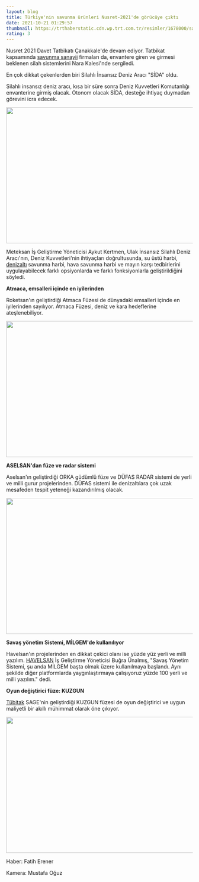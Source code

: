 ```yaml
--- 
layout: blog
title: Türkiye'nin savunma ürünleri Nusret-2021'de görücüye çıktı
date: 2021-10-21 01:29:57
thumbnail: https://trthaberstatic.cdn.wp.trt.com.tr/resimler/1678000/savunma-sanayii-ulaq-1678230.jpg
rating: 3
---
```

<p>
	Nusret 2021 Davet Tatbikatı Çanakkale'de devam ediyor. Tatbikat kapsamında <a href="https://www.trthaber.com/etiket/savunma-sanayii/" target="_blank">savunma sanayii</a> firmaları da, envantere giren ve girmesi beklenen silah sistemlerini Nara Kalesi'nde sergiledi.</p>
<p>
	En çok dikkat çekenlerden biri Silahlı İnsansız Deniz Aracı "SİDA" oldu.</p>
<p>
	Silahlı insansız deniz aracı, kısa bir süre sonra Deniz Kuvvetleri Komutanlığı envanterine girmiş olacak. Otonom olacak SİDA, desteğe ihtiyaç duymadan görevini icra edecek.</p>
<p>
	<img alt="" src="dosyalar/images/sida(1).jpg" style="width: 650px; height: 366px;" /></p>
<p>
	Meteksan İş Geliştirme Yöneticisi Aykut Kertmen, Ulak İnsansız Silahlı Deniz Aracı'nın, Deniz Kuvvetleri'nin ihtiyaçları doğrultusunda, su üstü harbi, <a href="https://www.trthaber.com/etiket/denizalti/" target="_blank">denizaltı</a> savunma harbi, hava savunma harbi ve mayın karşı tedbirlerini uygulayabilecek farklı opsiyonlarda ve farklı fonksiyonlarla geliştirildiğini söyledi.</p>
<p>
	<strong>Atmaca, emsalleri içinde en iyilerinden</strong></p>
<p>
	Roketsan'ın geliştirdiği Atmaca Füzesi de dünyadaki emsalleri içinde en iyilerinden sayılıyor. Atmaca Füzesi, deniz ve kara hedeflerine ateşlenebiliyor.</p>
<p>
	<img alt="" src="dosyalar/images/roketsan.png" style="width: 650px; height: 366px;" /></p>
<p>
	<strong>ASELSAN'dan füze ve radar sistemi</strong></p>
<p>
	Aselsan'ın geliştirdiği ORKA güdümlü füze ve DÜFAS RADAR sistemi de yerli ve milli gurur projelerinden. DÜFAS sistemi ile denizaltılara çok uzak mesafeden tespit yeteneği kazandırılmış olacak.</p>
<p>
	<img alt="" src="dosyalar/images/radar.png" style="width: 650px; height: 366px;" /></p>
<p>
	<strong>Savaş yönetim Sistemi, MİLGEM'de kullanılıyor</strong></p>
<p>
	Havelsan'ın projelerinden en dikkat çekici olanı ise yüzde yüz yerli ve milli yazılım. <a href="https://www.trthaber.com/etiket/havelsan/" target="_blank">HAVELSAN</a> İş Geliştirme Yöneticisi Buğra Ünalmış, "Savaş Yönetim Sistemi, şu anda MİLGEM başta olmak üzere kullanılmaya başlandı. Aynı şekilde diğer platformlarda yaygınlaştırmaya çalışıyoruz yüzde 100 yerli ve milli yazılım." dedi.</p>
<p>
	<strong>Oyun değiştirici füze: KUZGUN</strong></p>
<p>
	<a href="https://www.trthaber.com/etiket/tubitak/" target="_blank">Tübitak</a> SAGE'nin geliştirdiği KUZGUN füzesi de oyun değiştirici ve uygun maliyetli bir akıllı mühimmat olarak öne çıkıyor.</p>
<p>
	<img alt="" src="dosyalar/images/kuzgun.png" style="width: 650px; height: 366px;" /></p>
<p>
	Haber: Fatih Erener</p>
<p>
	Kamera: Mustafa Oğuz</p>
